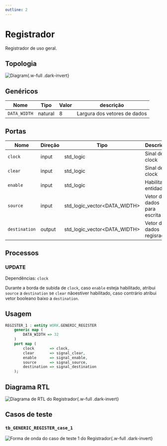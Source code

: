 ```yaml
---
outline: 2
---
```


# Registrador

<VPButton theme="alt" text="Abrir arquivo fonte ⧉" href="https://github.com/insper-riscv/core/blob/main/src/GENERIC_REGISTER.vhd" style="margin: 1rem 0;" />

Registrador de uso geral.

## Topologia

<pan-container>

![Diagram](/images/reference/entities/GENERIC_REGISTER.svg){.w-full .dark-invert}

</pan-container>

## Genéricos

| Nome         | Tipo    | Valor | descrição                    |
| ------------ | ------- | ----- | ---------------------------- |
| `DATA_WIDTH` | natural | 8     | Largura dos vetores de dados |

## Portas

| Nome          | Direção | Tipo                                        | Descrição                   |
| ------------- | ------- | ------------------------------------------- | --------------------------- |
| `clock`       | input   | std_logic                                   | Sinal de clock              |
| `clear`       | input   | std_logic                                   | Sinal de clock              |
| `enable`      | input   | std_logic                                   | Habilita a entidade         |
| `source`      | input   | std_logic_vector<DATA_WIDTH> | Vetor de dados para escrita |
| `destination` | output  | std_logic_vector<DATA_WIDTH> | Vetor de dados regisrados   |

## Processos

### UPDATE

Dependências: `clock`

Durante a borda de subida de `clock`, caso `enable` esteja habilitado, atribui
`source` a `destination` se `clear` nãoestiver habilitado, caso contrário
atribui vetor booleano baixo a `destination`.

## Usagem

```vhdl
REGISTER_1 : entity WORK.GENERIC_REGISTER
    generic map (
        DATA_WIDTH => 32
    )
    port map (
        clock       => clock,
        clear       => signal_clear,
        enable      => signal_enable,
        source      => signal_source,
        destination => signal_destination
    );
```

## Diagrama RTL

<pan-container>

![Diagrama de RTL do Registrador](/images/reference/entities/generic_register_netlist.svg){.w-full .dark-invert}

</pan-container>

## Casos de teste

<VPButton theme="alt" text="Abrir arquivo fonte ⧉" href="https://github.com/insper-riscv/core/blob/main/test/test_GENERIC_REGISTER.py" />

### `tb_GENERIC_REGISTER_case_1`

<pan-container :grid="false">

![Forma de onda do caso de teste 1 do Registrador](/images/reference/entities/tb_generic_register_case_1.svg){.w-full .dark-invert}

</pan-container>
